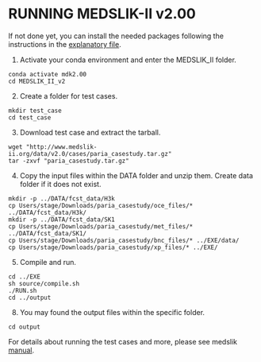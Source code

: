 # RUNNING MEDSLIK-II v2.00

If not done yet, you can install the needed packages following the instructions in the [explanatory file](https://github.com/Igoratake/Medslik-II/tree/medslik_II_2_00/doc/installing_requirements.md).

1. Activate your conda environment and enter the MEDSLIK_II folder.
```
conda activate mdk2.00
cd MEDSLIK_II_v2
```
2. Create a folder for test cases.
```
mkdir test_case
cd test_case
```
3. Download test case and extract the tarball.
```
wget "http://www.medslik-ii.org/data/v2.0/cases/paria_casestudy.tar.gz"
tar -zxvf "paria_casestudy.tar.gz"
```
4. Copy the input files within the DATA folder and unzip them. Create data folder if it does not exist.
```
mkdir -p ../DATA/fcst_data/H3k
cp Users/stage/Downloads/paria_casestudy/oce_files/* ../DATA/fcst_data/H3k/
mkdir -p ../DATA/fcst_data/SK1
cp Users/stage/Downloads/paria_casestudy/met_files/* ../DATA/fcst_data/SK1/
cp Users/stage/Downloads/paria_casestudy/bnc_files/* ../EXE/data/
cp Users/stage/Downloads/paria_casestudy/xp_files/* ../EXE/
```
5. Compile and run.
```
cd ../EXE
sh source/compile.sh
./RUN.sh
cd ../output
```
8. You may found the output files within the specific folder.
```
cd output
```

For details about running the test cases and more, please see medslik [manual](https://github.com/Igoratake/Medslik-II/blob/medslik_II_1_02/doc/MEDSLIK_II_v2.0_user_manual.pdf).
